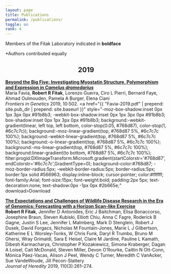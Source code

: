 ```yaml
---
layout: page
title: Publications
permalink: /publications/
toggle: on
rank: 4
---
```

Members of the Fitak Laboratory indicated in **boldface**

\*Authors contributed equally<br>


<div align="center"><h2><b>2019</b></h2></div>

[**Beyond the Big Five: Investigating Myostatin Structure, Polymorphism and Expression in _Camelus dromedarius_**](https://doi.org/10.3389/fgene.2019.00502)
<br>
Maria Favia, **Robert R Fitak**, Lorenzo Guerra, Ciro L Pierri, Bernard Faye, Ahmad Oulmouden, Pamela A Burger, Elena Ciani
<br>
_Frontiers in Genetics_ 2019, 10:502. <a href="{{ "Favia-2019.pdf" | prepend: site.pub_dir | prepend: site.baseurl }}" style="-moz-box-shadow:inset 0px 1px 3px 0px #91b8b3; -webkit-box-shadow:inset 0px 1px 3px 0px #91b8b3; box-shadow:inset 0px 1px 3px 0px #91b8b3; background:-webkit-gradient(linear, left top, left bottom, color-stop(0.05, #768d87), color-stop(1, #6c7c7c)); background:-moz-linear-gradient(top, #768d87 5%, #6c7c7c 100%); background:-webkit-linear-gradient(top, #768d87 5%, #6c7c7c 100%); background:-o-linear-gradient(top, #768d87 5%, #6c7c7c 100%); background:-ms-linear-gradient(top, #768d87 5%, #6c7c7c 100%); background:linear-gradient(to bottom, #768d87 5%, #6c7c7c 100%); filter:progid:DXImageTransform.Microsoft.gradient(startColorstr='#768d87', endColorstr='#6c7c7c',GradientType=0); background-color:#768d87; -moz-border-radius:5px; -webkit-border-radius:5px; border-radius:5px; border:1px solid #566963; display:inline-block; cursor:pointer; color:#ffffff; font-family:Arial; font-size:15px; font-weight:bold; padding:2px 5px; text-decoration:none; text-shadow:0px -1px 0px #2b665e;" download>Download</a>

[**The Expectations and Challenges of Wildlife Disease Research in the Era of Genomics: Forecasting with a Horizon Scan-like Exercise**](https://doi.org/10.1093/jhered/esz001)
<br>
**Robert R Fitak**, Jennifer D Antonides, Eric J Baitchman, Elisa Bonaccorso, Josephine Braun, Steven Kubiski, Elliott Chiu, Anna C Fagre, Roderick B Gagne, Justin S Lee, Jennifer L Malmberg, Mark D Stenglein, Robert J Dusek, David Forgacs, Nicholas M Fountain-Jones, Marie L J Gilbertson, Katherine E L Worsley-Tonks, W Chris Funk, Daryl R Trumbo, Bruno M Ghersi, Wray Grimaldi, Sara E Heisel, Claire M Jardine, Pauline L Kamath, Dibesh Karmacharya, Christopher P Kozakiewicz, Simona Kraberger, Dagan A Loisel, Cait McDonald, Steven Miller, Devon O’Rourke, Caitlin N Ott-Conn, Mónica Páez-Vacas, Alison J Peel, Wendy C Turner, Meredith C VanAcker, Sue VandeWoude, Jill Pecon-Slattery
<br>
 _Journal of Heredity_ 2019, 110(3):261–274.

